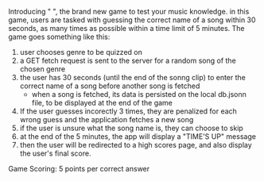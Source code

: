 Introducing " ", the brand new game to test your music knowledge. in this game, users are tasked with guessing the correct name of a song within 30 seconds, as many times as possible within a time limit of 5 minutes. The game goes something like this:

1. user chooses genre to be quizzed on
2. a GET fetch request is sent to the server for a random song of the chosen genre
3. the user has 30 seconds (until the end of the sonng clip) to enter the correct name of a song before another song is fetched
   - when a song is fetched, its data is persisted on the local db.jsonn file, to be displayed at the end of the game
4. If the user guesses incorectly 3 times, they are penalized for each wrong guess and the application fetches a new song
5. if the user is unsure what the song name is, they can choose to skip
6. at the end of the 5 minutes, the app will display a "TIME'S UP" message
7. then the user will be redirected to a high scores page, and also display the user's final score.

Game Scoring:
5 points per correct answer

